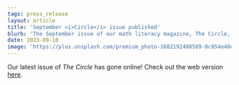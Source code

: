 ```yaml
---
tags: press_release
layout: article
title: 'September <i>Circle</i> issue published'
blurb: 'The September issue of our math literacy magazine, The Circle, has been released.'
date: 2023-09-10
image: 'https://plus.unsplash.com/premium_photo-1682192408589-0c854e40d98e?ixlib=rb-4.0.3&ixid=M3wxMjA3fDB8MHxwaG90by1wYWdlfHx8fGVufDB8fHx8fA%3D%3D&auto=format&fit=crop&w=500'
---
```


Our latest issue of _The Circle_ has gone online! Check out the web version [here](/circle).

